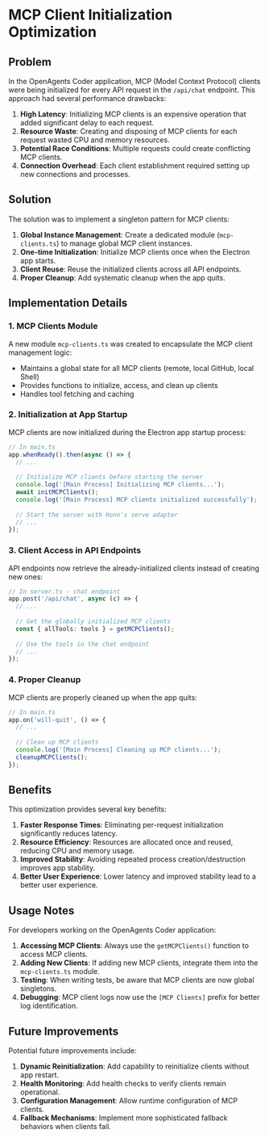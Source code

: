 # MCP Client Initialization Optimization

## Problem

In the OpenAgents Coder application, MCP (Model Context Protocol) clients were being initialized for every API request in the `/api/chat` endpoint. This approach had several performance drawbacks:

1. **High Latency**: Initializing MCP clients is an expensive operation that added significant delay to each request.
2. **Resource Waste**: Creating and disposing of MCP clients for each request wasted CPU and memory resources.
3. **Potential Race Conditions**: Multiple requests could create conflicting MCP clients.
4. **Connection Overhead**: Each client establishment required setting up new connections and processes.

## Solution

The solution was to implement a singleton pattern for MCP clients:

1. **Global Instance Management**: Create a dedicated module (`mcp-clients.ts`) to manage global MCP client instances.
2. **One-time Initialization**: Initialize MCP clients once when the Electron app starts.
3. **Client Reuse**: Reuse the initialized clients across all API endpoints.
4. **Proper Cleanup**: Add systematic cleanup when the app quits.

## Implementation Details

### 1. MCP Clients Module

A new module `mcp-clients.ts` was created to encapsulate the MCP client management logic:

- Maintains a global state for all MCP clients (remote, local GitHub, local Shell)
- Provides functions to initialize, access, and clean up clients
- Handles tool fetching and caching

### 2. Initialization at App Startup

MCP clients are now initialized during the Electron app startup process:

```typescript
// In main.ts
app.whenReady().then(async () => {
  // ...
  
  // Initialize MCP clients before starting the server
  console.log('[Main Process] Initializing MCP clients...');
  await initMCPClients();
  console.log('[Main Process] MCP clients initialized successfully');
  
  // Start the server with Hono's serve adapter
  // ...
});
```

### 3. Client Access in API Endpoints

API endpoints now retrieve the already-initialized clients instead of creating new ones:

```typescript
// In server.ts - chat endpoint
app.post('/api/chat', async (c) => {
  // ...
  
  // Get the globally initialized MCP clients
  const { allTools: tools } = getMCPClients();
  
  // Use the tools in the chat endpoint
  // ...
});
```

### 4. Proper Cleanup

MCP clients are properly cleaned up when the app quits:

```typescript
// In main.ts
app.on('will-quit', () => {
  // ...
  
  // Clean up MCP clients
  console.log('[Main Process] Cleaning up MCP clients...');
  cleanupMCPClients();
});
```

## Benefits

This optimization provides several key benefits:

1. **Faster Response Times**: Eliminating per-request initialization significantly reduces latency.
2. **Resource Efficiency**: Resources are allocated once and reused, reducing CPU and memory usage.
3. **Improved Stability**: Avoiding repeated process creation/destruction improves app stability.
4. **Better User Experience**: Lower latency and improved stability lead to a better user experience.

## Usage Notes

For developers working on the OpenAgents Coder application:

1. **Accessing MCP Clients**: Always use the `getMCPClients()` function to access MCP clients.
2. **Adding New Clients**: If adding new MCP clients, integrate them into the `mcp-clients.ts` module.
3. **Testing**: When writing tests, be aware that MCP clients are now global singletons.
4. **Debugging**: MCP client logs now use the `[MCP Clients]` prefix for better log identification.

## Future Improvements

Potential future improvements include:

1. **Dynamic Reinitialization**: Add capability to reinitialize clients without app restart.
2. **Health Monitoring**: Add health checks to verify clients remain operational.
3. **Configuration Management**: Allow runtime configuration of MCP clients.
4. **Fallback Mechanisms**: Implement more sophisticated fallback behaviors when clients fail.